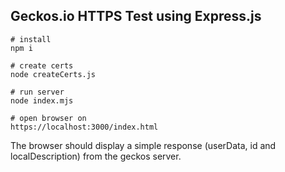 ## Geckos.io HTTPS Test using Express.js

```console
# install
npm i

# create certs
node createCerts.js

# run server
node index.mjs

# open browser on
https://localhost:3000/index.html
```

The browser should display a simple response (userData, id and localDescription) from the geckos server.
